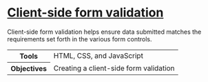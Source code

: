 # [Client-side form validation](https://baebischops.github.io/js_form_validation/)
Client-side form validation helps ensure data submitted matches the requirements set forth in the various form controls. 
<table>
    <tr>
        <th>Tools</th>
        <td>HTML, CSS, and JavaScript</td>
    </tr>
    <tr>
        <th>Objectives</th>
        <td>Creating a client-side form validation</td>
    </tr>
</table>
